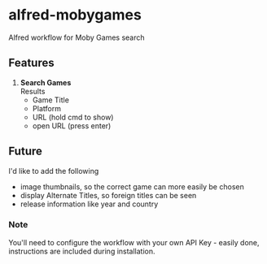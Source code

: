 # alfred-mobygames

Alfred workflow for Moby Games search

## Features

1. **Search Games**  
    Results
    - Game Title
    - Platform
    - URL (hold cmd to show)
    - open URL (press enter)

## Future

I'd like to add the following
- image thumbnails, so the correct game can more easily be chosen
- display Alternate Titles, so foreign titles can be seen
- release information like year and country

### Note

You'll need to configure the workflow with your own API Key - easily done, instructions are included during installation.
